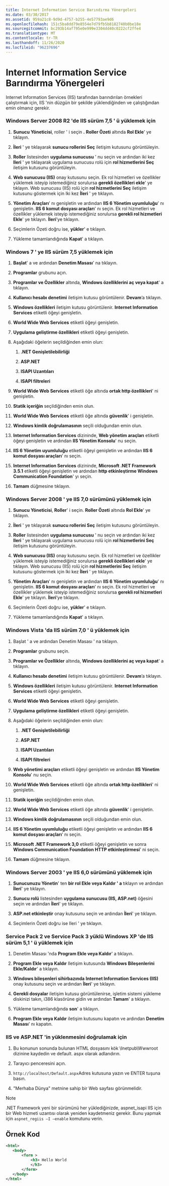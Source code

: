```yaml
---
title: Internet Information Service Barındırma Yönergeleri
ms.date: 03/30/2017
ms.assetid: 959a21c8-9d9d-4757-b255-4e57793ae9d6
ms.openlocfilehash: 151c5ba8dd79e8554e7d79fb5b8182740b0be18e
ms.sourcegitcommit: bc293b14af795e0e999e3304dd40c0222cf2ffe4
ms.translationtype: MT
ms.contentlocale: tr-TR
ms.lasthandoff: 11/26/2020
ms.locfileid: "96237696"
---
```

# <a name="internet-information-service-hosting-instructions"></a>Internet Information Service Barındırma Yönergeleri

Internet Information Services (IIS) tarafından barındırılan örnekleri çalıştırmak için, IIS 'nin düzgün bir şekilde yüklendiğinden ve çalıştığından emin olmanız gerekir.  
  
### <a name="to-install-iis-version-75-on-windows-server-2008-r2"></a>Windows Server 2008 R2 'de IIS sürüm 7,5 ' ü yüklemek için  
  
1. **Sunucu Yöneticisi**, roller ' i seçin **.** **Roller Özeti** altında **Rol Ekle**' ye tıklayın.  
  
2. **İleri** ' ye tıklayarak **sunucu rollerini Seç** iletişim kutusunu görüntüleyin.  
  
3. **Roller** listesinden **uygulama sunucusu** ' nu seçin ve ardından iki kez **Ileri** ' ye tıklayarak uygulama sunucusu rolü için **rol hizmetlerini Seç** iletişim kutusunu görüntüleyin.  
  
4. **Web sunucusu (IIS)** onay kutusunu seçin. Ek rol hizmetleri ve özellikler yüklemek isteyip istemediğiniz sorulursa **gerekli özellikleri ekle**' ye tıklayın. Web sunucusu (IIS) rolü için **rol hizmetlerini Seç** iletişim kutusunu göstermek için Iki kez **İleri** ' ye tıklayın.  
  
5. **Yönetim Araçları**' nı genişletin ve ardından **IIS 6 Yönetim uyumluluğu**' nı genişletin. **IIS 6 komut dosyası araçları**' nı seçin. Ek rol hizmetleri ve özellikler yüklemek isteyip istemediğiniz sorulursa **gerekli rol hizmetleri Ekle**' ye tıklayın. **İleri**’ye tıklayın.  
  
6. Seçimlerin Özeti doğru ise, **yükler**' e tıklayın.  
  
7. Yükleme tamamlandığında **Kapat**' a tıklayın.  
  
### <a name="to-install-iis-version-75-on-windows-7"></a>Windows 7 ' ye IIS sürüm 7,5 yüklemek için  
  
1. **Başlat**' a ve ardından **Denetim Masası**' na tıklayın.  
  
2. **Programlar** grubunu açın.  
  
3. **Programlar ve Özellikler** altında, **Windows özelliklerini aç veya kapat**' a tıklayın.  
  
4. **Kullanıcı hesabı denetimi** iletişim kutusu görüntülenir. **Devam**’a tıklayın.  
  
5. **Windows özellikleri** iletişim kutusu görüntülenir. **Internet Information Services** etiketli öğeyi genişletin.  
  
6. **World Wide Web Services** etiketli öğeyi genişletin.  
  
7. **Uygulama geliştirme özellikleri** etiketli öğeyi genişletin.  
  
8. Aşağıdaki öğelerin seçildiğinden emin olun:  
  
    1. **.NET Genişletilebilirliği**  
  
    2. **ASP.NET**  
  
    3. **ISAPI Uzantıları**  
  
    4. **ISAPI filtreleri**  
  
9. **World Wide Web Services** etiketli öğe altında **ortak http özellikleri**' ni genişletin.  
  
10. **Statik içeriğin** seçildiğinden emin olun.  
  
11. **World Wide Web Services** etiketli öğe altında **güvenlik**' i genişletin.  
  
12. **Windows kimlik doğrulamasının** seçili olduğundan emin olun.  
  
13. **Internet Information Services** dizininde, **Web yönetim araçları** etiketli öğeyi genişletin ve ardından **IIS Yönetim Konsolu**' nu seçin.  
  
14. **IIS 6 Yönetim uyumluluğu** etiketli öğeyi genişletin ve ardından **IIS 6 komut dosyası araçları**' nı seçin.  
  
15. **Internet Information Services** dizininde, **Microsoft .NET Framework 3.5.1** etiketli öğeyi genişletin ve ardından **http etkinleştirme Windows Communication Foundation**' yı seçin.  
  
16. **Tamam** düğmesine tıklayın.  
  
### <a name="to-install-iis-version-70-on-windows-server-2008"></a>Windows Server 2008 ' ye IIS 7,0 sürümünü yüklemek için  
  
1. **Sunucu Yöneticisi**, **Roller**' i seçin. **Roller Özeti** altında **Rol Ekle**' ye tıklayın.  
  
2. **İleri** ' ye tıklayarak **sunucu rollerini Seç** iletişim kutusunu görüntüleyin.  
  
3. **Roller** listesinden **uygulama sunucusu** ' nu seçin ve ardından iki kez **Ileri** ' ye tıklayarak uygulama sunucusu rolü için **rol hizmetlerini Seç** iletişim kutusunu görüntüleyin.  
  
4. **Web sunucusu (IIS)** onay kutusunu seçin. Ek rol hizmetleri ve özellikler yüklemek isteyip istemediğiniz sorulursa **gerekli özellikleri ekle**' ye tıklayın. Web sunucusu (IIS) rolü için **rol hizmetlerini Seç** iletişim kutusunu göstermek için Iki kez **İleri** ' ye tıklayın.  
  
5. **Yönetim Araçları**' nı genişletin ve ardından **IIS 6 Yönetim uyumluluğu**' nı genişletin. **IIS 6 komut dosyası araçları**' nı seçin. Ek rol hizmetleri ve özellikler yüklemek isteyip istemediğiniz sorulursa **gerekli rol hizmetleri Ekle**' ye tıklayın. **İleri**’ye tıklayın.  
  
6. Seçimlerin Özeti doğru ise, **yükler**' e tıklayın.  
  
7. Yükleme tamamlandığında **Kapat**' a tıklayın.  
  
### <a name="to-install-iis-version-70-on-windows-vista"></a>Windows Vista 'da IIS sürüm 7,0 ' ü yüklemek için  
  
1. Başlat ' a ve ardından Denetim Masası ' na tıklayın.  
  
2. **Programlar** grubunu seçin.  
  
3. **Programlar ve Özellikler** altında, **Windows özelliklerini aç veya kapat**' a tıklayın.  
  
4. **Kullanıcı hesabı denetimi** iletişim kutusu görüntülenir. **Devam**’a tıklayın.  
  
5. **Windows özellikleri** iletişim kutusu görüntülenir. **Internet Information Services** etiketli öğeyi genişletin.  
  
6. **World Wide Web Services** etiketli öğeyi genişletin.  
  
7. **Uygulama geliştirme özellikleri** etiketli öğeyi genişletin.  
  
8. Aşağıdaki öğelerin seçildiğinden emin olun:  
  
    1. **.NET Genişletilebilirliği**  
  
    2. **ASP.NET**  
  
    3. **ISAPI Uzantıları**  
  
    4. **ISAPI filtreleri**  
  
9. **Web yönetimi araçları** etiketli öğeyi genişletin ve ardından **IIS Yönetim Konsolu**' nu seçin.  
  
10. **World Wide Web Services** etiketli öğe altında **ortak http özellikleri**' ni genişletin.  
  
11. **Statik içeriğin** seçildiğinden emin olun.  
  
12. **World Wide Web Services** etiketli öğe altında **güvenlik**' i genişletin.  
  
13. **Windows kimlik doğrulamasının** seçili olduğundan emin olun.  
  
14. **IIS 6 Yönetim uyumluluğu** etiketli öğeyi genişletin ve ardından **IIS 6 komut dosyası araçları**' nı seçin.  
  
15. **Microsoft .NET Framework 3,0** etiketli öğeyi genişletin ve sonra **Windows Communication Foundation HTTP etkinleştirmesi**' ni seçin.  
  
16. **Tamam** düğmesine tıklayın.  
  
### <a name="to-install-iis-version-60-on-windows-server-2003"></a>Windows Server 2003 ' ye IIS 6,0 sürümünü yüklemek için  
  
1. **Sunucunuzu Yönetin**' ten **bir rol Ekle veya Kaldır ' a** tıklayın ve ardından **İleri**' ye tıklayın.  
  
2. **Sunucu rolü** listesinden **uygulama sunucusu (IIS, ASP.net)** öğesini seçin ve ardından **İleri**' ye tıklayın.  
  
3. **ASP.net etkinleştir** onay kutusunu seçin ve ardından **İleri**' ye tıklayın.  
  
4. Seçimlerin Özeti doğru ise Ileri ' ye tıklayın.  
  
### <a name="to-install-iis-version-51-on-windows-xp-with-service-pack-2-and-service-pack-3-installed"></a>Service Pack 2 ve Service Pack 3 yüklü Windows XP 'de IIS sürüm 5,1 ' ü yüklemek için  
  
1. Denetim Masası 'nda **Program Ekle veya Kaldır**' a tıklayın.  
  
2. **Program Ekle veya Kaldır** Iletişim kutusunda **Windows Bileşenlerini Ekle/Kaldır**' a tıklayın.  
  
3. **Windows bileşenleri sihirbazında** **Internet Information Services (IIS)** onay kutusunu seçin ve ardından **İleri**' ye tıklayın.  
  
4. **Gerekli dosyalar** iletişim kutusu görüntülenirse, işletim sistemi yükleme diskinizi takın, i386 klasörüne gidin ve ardından **Tamam**' a tıklayın.  
  
5. Yükleme tamamlandığında **son**' a tıklayın.  
  
6. **Program Ekle veya Kaldır** iletişim kutusunu kapatın ve ardından **Denetim Masası**' nı kapatın.  
  
### <a name="to-verify-the-installation-of-iis-and-aspnet"></a>IIS ve ASP.NET 'in yüklenmesini doğrulamak için  
  
1. Bu konunun sonunda bulunan HTML dosyasını kök \Inetpub\Wwwroot dizinine kaydedin ve default. aspx olarak adlandırın.  
  
2. Tarayıcı penceresini açın.  
  
3. `http://localhost/Default.aspx`Adres kutusuna yazın ve ENTER tuşuna basın.  
  
4. "Merhaba Dünya" metnine sahip bir Web sayfası görünmelidir.  
  
> [!NOTE]
> .NET Framework yeni bir sürümünü her yüklediğinizde, aspnet_isapi IIS için bir Web hizmeti uzantısı olarak yeniden kaydetmeniz gerekir. Bunu yapmak için `aspnet_regiis –I –enable` komutunu verin.  
  
## <a name="sample-code"></a>Örnek Kod  
  
```xml  
<html>  
   <body>  
       <form >  
           <h3> Hello World  
           </h3>  
       </form>  
   </body>  
</html>  
```
